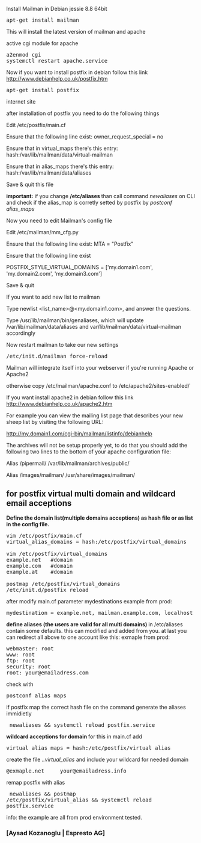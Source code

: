  Install Mailman in Debian jessie 8.8 64bit

<pre>
apt-get install mailman
</pre>
This will install the latest version of mailman and apache

active cgi module for apache 
<pre>
a2enmod cgi
systemctl restart apache.service
</pre>

Now if you want to install postfix in debian follow this link http://www.debianhelp.co.uk/postfix.htm
<pre>
apt-get install postfix  
</pre>
internet site

after installation of postfix you need to do the following things

Edit /etc/postfix/main.cf

Ensure that the following line exist: owner_request_special = no

Ensure that in virtual_maps there's this entry: hash:/var/lib/mailman/data/virtual-mailman

Ensure that in alias_maps there's this entry: hash:/var/lib/mailman/data/aliases

Save & quit this file

<b>important:</b> 
if you change <b>/etc/aliases </b> than call command <i>newaliases</i> on CLI
and check if the alias_map is corretly setted by postfix by <i>postconf alias_maps</i>

Now you need to edit Mailman's config file

Edit /etc/mailman/mm_cfg.py

Ensure that the following line exist: MTA = "Postfix"

Ensure that the following line exist

POSTFIX_STYLE_VIRTUAL_DOMAINS = ['my.domain1.com', 'my.domain2.com', 'my.domain3.com']

Save & quit

If you want to add new list to mailman

Type newlist <list_name>@<my.domain1.com>, and answer the questions.

Type /usr/lib/mailman/bin/genaliases, which will update /var/lib/mailman/data/aliases and var/lib/mailman/data/virtual-mailman accordingly

Now restart mailman to take our new settings
<pre>
/etc/init.d/mailman force-reload
</pre>
Mailman will integrate itself into your webserver if you're running Apache or Apache2

otherwise copy /etc/mailman/apache.conf to /etc/apache2/sites-enabled/

If you want install apache2 in debian follow this link http://www.debianhelp.co.uk/apache2.htm

For example you can view the mailing list page that describes your new sheep list by visiting the following URL:

http://my.domain1.com/cgi-bin/mailman/listinfo/debianhelp

The archives will not be setup properly yet, to do that you should add the following two lines to the bottom of your apache configuration file:

Alias /pipermail/ /var/lib/mailman/archives/public/

Alias /images/mailman/ /usr/share/images/mailman/

## for postfix virtual multi domain and wildcard email acceptions

<b>Define the domain list(multiple domains acceptions) as hash file or as list in the config file. </b>
<pre>
vim /etc/postfix/main.cf
virtual_alias_domains = hash:/etc/postfix/virtual_domains

vim /etc/postfix/virtual_domains
example.net   #domain
example.com   #domain
example.at    #domain

postmap /etc/postfix/virtual_domains
/etc/init.d/postfix reload
</pre>

after modify main.cf parameter mydestinations
example from prod:
<pre>
mydestination = example.net, mailman.example.com, localhost
</pre>

<b> define aliases  (the users are valid for all multi domains) </b>
in /etc/aliases  contain some defaults. this can modified and added from you. at last you can redirect all above to one account like this:
exmaple from prod:
<pre>
webmaster: root
www: root
ftp: root
security: root
root: your@emailadress.com
</pre>
check with <pre>postconf alias_maps</pre>  if postfix map the correct hash file
on the command generate the aliases immidietly
<pre> newaliases && systemctl reload postfix.service</pre>

<b> wildcard acceptions for domain </b>
for this in main.cf add <pre> virtual_alias_maps = hash:/etc/postfix/virtual_alias </pre>
create the file <i>..virtual_alias</i> and include your wildcard for needed domain
<pre>
@exmaple.net     your@emailadress.info
</pre>
remap postfix with alias <pre> newaliases && postmap /etc/postfix/virtual_alias  && systemctl reload postfix.service</pre>

info: the example are all from prod environment tested. 


### [Aysad Kozanoglu | Espresto AG] ###

